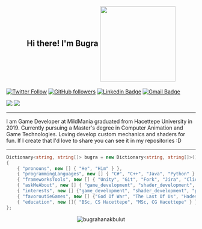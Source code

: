 <h2 align="center">
  Hi there! I'm Bugra
  <img align='center' src='https://media.giphy.com/media/bcKmIWkUMCjVm/giphy.gif' width='200"'>
</h2>

[![Twitter Follow](https://img.shields.io/twitter/follow/bugrahanakbulut?label=Follow)](https://twitter.com/bugrahanakbulut?lang=en)
[![GitHub followers](https://img.shields.io/github/followers/bugrahanakbulut?label=Follow&style=social)](https://github.com/bugrahanakbulut)
[![Linkedin Badge](https://img.shields.io/badge/-bugrahanakbulut-blue?style=flat-square&logo=Linkedin&logoColor=white&link=https://www.linkedin.com/in/bugrahan-akbulut-432709125/)](https://www.linkedin.com/in/bugrahan-akbulut-432709125/)
[![Gmail Badge](https://img.shields.io/badge/-akbulutbugrahan@gmail.com-c14438?style=flat-square&logo=Gmail&logoColor=white&link=mailto:akbulutbugrahan@gmail.com)](mailto:akbulutbugrahan@gmail.com)


[![](https://gpvc.arturio.dev/bugrahanakbulut)](https://github.com/bugrahanakbulut)
![](https://visitor-badge.glitch.me/badge?page_id=bugrahanakbulut)


---

I am Game Developer at MildMania graduated from Hacettepe University in 2019. Currently pursuing a Master's degree in Computer Animation and Game Technologies. Loving develop custom mechanics and shaders for fun. If I create that I'd love to share you can see it in my repositories :D

---

  ``` cs
  Dictionary<string, string[]> bugra = new Dictionary<string, string[]>()
  {
      { "pronouns", new [] { "He", "Him" } },
      { "programmingLanguages", new [] { "C#", "C++", "Java", "Python" } },
      { "frameworksTools", new [] { "Unity", "Git", "Fork", "Jira", "ClickUp" } },
      { "askMeAbout", new [] { "game_development", "shader_development", "competitive_programming" } },
      { "interests", new [] {"game_development", "shader_development", "physics_in_game_development", "dynamic_programming" } },
      { "favoroutieGames", new [] {"God Of War", "The Last Of Us", "Hades", "iRacing", "Portal", "Superliminal", "Mount and Blade" } },
      { "education", new []{ "BSc, CS Hacettepe", "MSc, CG Hacettepe" } },
  };
  
  
  ```

<!---

<h3 align="left">
  Programming :
  
</h3>

<h3 align="left">
  <img src="https://img.shields.io/badge/Unity-100000?style=for-the-badge&logo=unity&logoColor=white">
  <img src="https://img.shields.io/badge/OpenGL-FFFFFF?style=for-the-badge&logo=opengl">
  
  <img src="https://img.shields.io/badge/C%23-239120?style=for-the-badge&logo=c-sharp&logoColor=white">
 <img src="https://img.shields.io/badge/C%2B%2B-00599C?style=for-the-badge&logo=c%2B%2B&logoColor=white">
  
  <img src="https://img.shields.io/badge/Rider-000000?style=for-the-badge&logo=Rider&logoColor=white">
  <img src="https://img.shields.io/badge/Visual_Studio-5C2D91?style=for-the-badge&logo=visual%20studio&logoColor=white">
</h3>

<h3 align="left">
  Tools :
    
</h3>

<h3 align="left">
  <img src="https://img.shields.io/badge/GIT-E44C30?style=for-the-badge&logo=git&logoColor=white">
  <img src="https://img.shields.io/badge/GitKraken-179287?style=for-the-badge&logo=GitKraken&logoColor=white">
  <img src="https://img.shields.io/badge/Jira-0052CC?style=for-the-badge&logo=Jira&logoColor=white">
</h3>
-->

<p align="center"> <img src="https://github-readme-stats.vercel.app/api?username=bugrahanakbulut&show_icons=true&theme=gotham" alt="bugrahanakbulut" />
  


